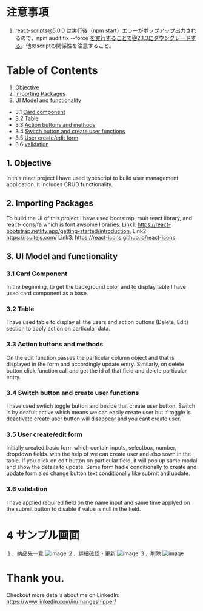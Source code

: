 # 注意事項

1. react-scripts@5.0.0 は実行後（npm start）エラーがポップアップ出力されるので、npm audit fix --force を実行することで@2.1.3にダウングレードする。他のscriptの関係性を注意すること。

# Table of Contents

1. [Objective](#section1)<br>
2. [Importing Packages](#section2)<br>
3. [UI Model and functionality](#section3)<br>
 - 3.1 [Card component](#section301)<br>
  - 3.2 [Table](#section302)<br>
  - 3.3 [Action buttons and methods](#section303)<br>
  - 3.4 [Switch button and create user functions](#section304)<br>
  - 3.5 [User create/edit form](#section305)<br>
  - 3.6 [validation](#section306)<br>


  ## 1. Objective <a id=section1></a>

In this react project I have used typescript to build user management application. It includes CRUD functionality.

## 2. Importing Packages  <a id=section2></a>

To build the UI of this project I have used bootstrap, rsuit react library, and react-icons/fa which is font awsome libraries.
Link1: https://react-bootstrap.netlify.app/getting-started/introduction, 
Link2: https://rsuitejs.com/
Link3: https://react-icons.github.io/react-icons

## 3. UI Model and functionality<a id=section3></a>


### 3.1 Card Component <a id=section301></a>
In the beginning, to get the background color and to display table I have used card component as a base.

### 3.2 Table <a id=section302></a>
I have used table to display all the users and action buttons (Delete, Edit) section to apply action on particular data.

### 3.3 Action buttons and methods<a id=section303></a>

On the edit function passes the particular column object and that is displayed in the form and accordingly update entry.
Similarly, on delete button click function call and get the id of that field and delete particular entry.

### 3.4 Switch button and create user functions <a id=section304></a>

I have used swtich toggle button and beside that create user button. Switch is by deafult active which means we can easily create user but if toggle is deactivate create user button will disappear and you cant create user.

### 3.5 User create/edit form <a id=section305></a>

Initially created basic form which contain inputs, selectbox, number, dropdown fields. with the help of we can create user and also sown in the table. If you click on edit button on particular field, it will pop up same modal and show the details to update. Same form hadle conditionally to create and update form also change button text conditionally like submit and update.

### 3.6 validation<a id=section306></a>

I have applied required field on the name input and same time applyed on the submit button to disable if value is null in the field.
# 4 サンプル画面
１．納品先一覧
![image](https://user-images.githubusercontent.com/84900813/156504360-14cf0a5e-b7d6-41d8-b139-094f91ca99b3.png)
２．詳細確認・更新
![image](https://user-images.githubusercontent.com/84900813/156504417-33177c5c-2e69-446e-858e-3a1eb27c4b25.png)
３．削除
![image](https://user-images.githubusercontent.com/84900813/156504461-b372006a-e9c4-4105-bd09-0e248cff1c33.png)



# Thank you.

Checkout more details about me on LinkedIn: https://www.linkedin.com/in/mangeshipper/
